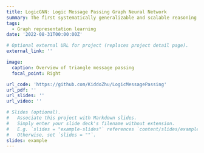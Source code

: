 ```yaml
---
title: LogicGNN: Logic Message Passing Graph Neural Network
summary: The first systematically generalizable and scalable reasoning model on KG.
tags:
  - Graph representation learning
date: '2022-08-31T00:00:00Z'

# Optional external URL for project (replaces project detail page).
external_link: ''

image:
  caption: Overview of triangle message passing
  focal_point: Right

url_code: 'https://github.com/KiddoZhu/LogicMessagePassing'
url_pdf: ''
url_slides: ''
url_video: ''

# Slides (optional).
#   Associate this project with Markdown slides.
#   Simply enter your slide deck's filename without extension.
#   E.g. `slides = "example-slides"` references `content/slides/example-slides.md`.
#   Otherwise, set `slides = ""`.
slides: example
---
```


